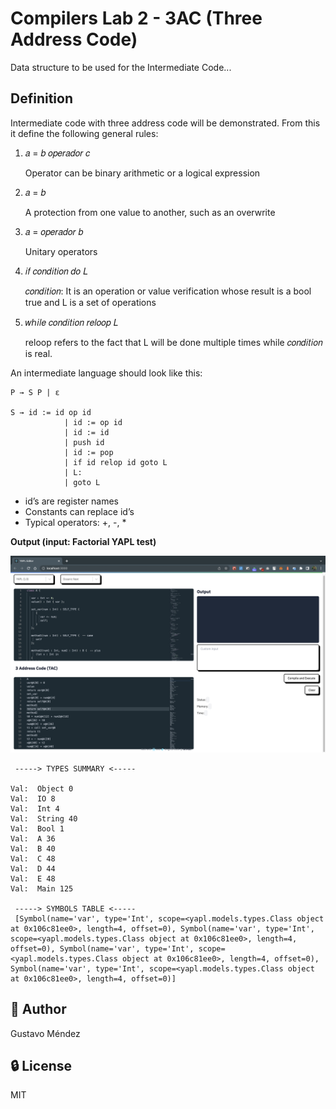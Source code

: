 # Compilers Lab 2 - 3AC (Three Address Code)

Data structure to be used for the Intermediate Code...

## Definition
Intermediate code with three address code will be demonstrated. From this it
define the following general rules:

1. 𝑎 = 𝑏 𝑜𝑝𝑒𝑟𝑎𝑑𝑜𝑟 𝑐

	Operator can be binary arithmetic or a logical expression

2. 𝑎 = 𝑏

	A protection from one value to another, such as an overwrite

3. 𝑎 = 𝑜𝑝𝑒𝑟𝑎𝑑𝑜𝑟 𝑏

	Unitary operators

4. 𝑖𝑓 𝑐𝑜𝑛𝑑𝑖𝑡𝑖𝑜𝑛 𝑑𝑜 𝐿

	𝑐𝑜𝑛𝑑𝑖𝑡𝑖𝑜𝑛: It is an operation or value verification whose result is a bool true and L is a set of operations

5. 𝑤ℎ𝑖𝑙𝑒 𝑐𝑜𝑛𝑑𝑖𝑡𝑖𝑜𝑛 𝑟𝑒𝑙𝑜𝑜𝑝 𝐿

	reloop refers to the fact that L will be done multiple times while 𝑐𝑜𝑛𝑑𝑖𝑡𝑖𝑜𝑛 is real.


An intermediate language should look like this:

    P → S P | ε 
  
    S → id := id op id 
				| id := op id 
				| id := id 
				| push id 
				| id := pop 
				| if id relop id goto L 
				| L: 
				| goto L


- id’s are register names 
- Constants can replace id’s 
- Typical operators: +, -, *


**Output (input: Factorial YAPL test)**

![3ac](https://github.com/gusmendez99/compilers/blob/main/images/3ac.png?raw=true)

```
 -----> TYPES SUMMARY <-----

Val:  Object 0
Val:  IO 8
Val:  Int 4
Val:  String 40
Val:  Bool 1
Val:  A 36
Val:  B 40
Val:  C 48
Val:  D 44
Val:  E 48
Val:  Main 125

 -----> SYMBOLS TABLE <-----
 [Symbol(name='var', type='Int', scope=<yapl.models.types.Class object at 0x106c81ee0>, length=4, offset=0), Symbol(name='var', type='Int', scope=<yapl.models.types.Class object at 0x106c81ee0>, length=4, offset=0), Symbol(name='var', type='Int', scope=<yapl.models.types.Class object at 0x106c81ee0>, length=4, offset=0), Symbol(name='var', type='Int', scope=<yapl.models.types.Class object at 0x106c81ee0>, length=4, offset=0)]

```

## :star2: Author

Gustavo Méndez

##  :lock: License
MIT

